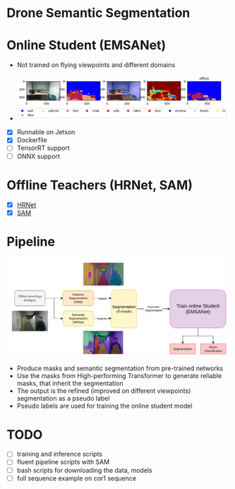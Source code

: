 # Drone Semantic Segmentation

# Online Student (EMSANet)

- Not trained on flying viewpoints and different domains

- ![alt text](results/emsanet_output.png)
 
- [x] Runnable on Jetson
- [x] Dockerfile
- [ ] TensorRT support
- [ ] ONNX support 

# Offline Teachers (HRNet, SAM)
- [x] [HRNet](https://github.com/HRNet/HRNet-Semantic-Segmentation)
- [x] [SAM](https://github.com/facebookresearch/segment-anything)

# Pipeline
![alt text](doc/img/pipeline.png)
- Produce masks and semantic segmentation from pre-trained networks
- Use the masks from High-performing Transformer to generate reliable masks, that inherit the segmentation
- The output is the refined (improved on different viewpoints) segmentation as a pseudo label
- Pseudo labels are used for training the online student model

# TODO
- [ ] training and inference scripts
- [ ] fluent pipeline scripts with SAM
- [ ] bash scripts for downloading the data, models
- [ ] full sequence example on cor1 sequence

